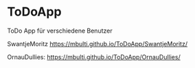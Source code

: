 # ToDoApp
ToDo App für verschiedene Benutzer

SwantjeMoritz
https://mbulti.github.io/ToDoApp/SwantjeMoritz/

OrnauDullies:
https://mbulti.github.io/ToDoApp/OrnauDullies/